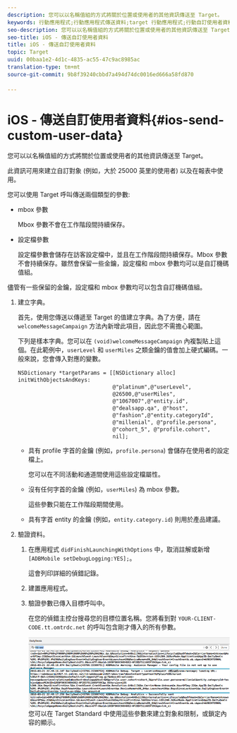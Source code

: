 ```yaml
---
description: 您可以以名稱值組的方式將關於位置或使用者的其他資訊傳送至 Target。
keywords: 行動應用程式;行動應用程式傳送資料;target 行動應用程式;行動自訂使用者資料;行動應用程式自訂資料
seo-description: 您可以以名稱值組的方式將關於位置或使用者的其他資訊傳送至 Target。
seo-title: iOS - 傳送自訂使用者資料
title: iOS - 傳送自訂使用者資料
topic: Target
uuid: 00baa1e2-4d1c-4835-ac55-47c9ac8985ac
translation-type: tm+mt
source-git-commit: 9b8f39240cbbd7a494d74dc0016ed666a58fd870

---
```



# iOS - 傳送自訂使用者資料{#ios-send-custom-user-data}

您可以以名稱值組的方式將關於位置或使用者的其他資訊傳送至 Target。

此資訊可用來建立自訂對象 (例如，大於 25000 英里的使用者) 以及在報表中使用。

您可以使用 Target 呼叫傳送兩個類型的參數:

* mbox 參數

   Mbox 參數不會在工作階段間持續保存。
* 設定檔參數

   設定檔參數會儲存在訪客設定檔中，並且在工作階段間持續保存。Mbox 參數不會持續保存。雖然會保留一些金鑰，設定檔和 mbox 參數均可以是自訂機碼值組。

儘管有一些保留的金鑰，設定檔和 mbox 參數均可以包含自訂機碼值組。

1. 建立字典。

   首先，使用您傳送以傳遞至 Target 的值建立字典。為了方便，請在 `welcomeMessageCampaign` 方法內新增此項目，因此您不需擔心範圍。

   下列是樣本字典。您可以在 `(void)welcomeMessageCampaign` 內複製貼上這個。在此範例中，`userLevel` 和 `userMiles` 之類金鑰的值會加上硬式編碼。一般來說，您會傳入對應的變數。

   ```
   NSDictionary *targetParams = [[NSDictionary alloc] initWithObjectsAndKeys: 
                                 @"platinum",@"userLevel", 
                                 @26500,@"userMiles", 
                                 @"1067007",@"entity.id", 
                                 @"dealsapp.qa", @"host", 
                                 @"fashion",@"entity.categoryId", 
                                 @"millenial", @"profile.persona", 
                                 @"cohort_5", @"profile.cohort", 
                                 nil];
   ```

   * 具有 profile 字首的金鑰 (例如，`profile.persona`) 會儲存在使用者的設定檔上。

      您可以在不同活動和通道間使用這些設定檔屬性。

   * 沒有任何字首的金鑰 (例如，`userMiles`) 為 mbox 參數。

      這些參數只能在工作階段期間使用。

   * 具有字首 entity 的金鑰 (例如，`entity.category.id`) 則用於產品建議。

1. 驗證資料。
   1. 在應用程式 `didFinishLaunchingWithOptions` 中，取消註解或新增 `[ADBMobile setDebugLogging:YES];`。

      這會列印詳細的偵錯記錄。
   1. 建置應用程式。
   1. 驗證參數已傳入目標呼叫中。

      在您的偵錯主控台搜尋您的目標位置名稱。您將看到對 `YOUR-CLIENT-CODE.tt.omtrdc.net` 的呼叫包含剛才傳入的所有參數。

      ![](assets/mobile-debug.png)
   您可以在 Target Standard 中使用這些參數來建立對象和限制，或鎖定內容的顯示。

